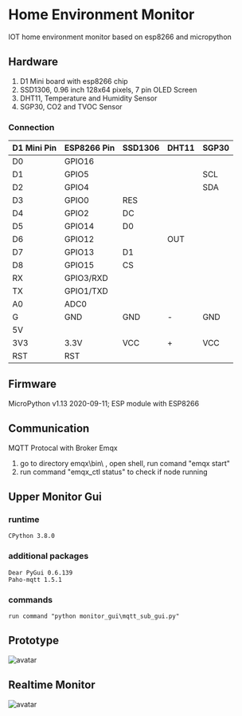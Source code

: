 # Home Environment Monitor
IOT home environment monitor based on esp8266 and micropython

## Hardware
1. D1 Mini board with esp8266 chip
2. SSD1306, 0.96 inch 128x64 pixels, 7 pin OLED Screen
3. DHT11, Temperature and Humidity Sensor 
4. SGP30, CO2 and TVOC Sensor

### Connection
| D1 Mini Pin | ESP8266 Pin | SSD1306 | DHT11 | SGP30 |
| ----|   ----    |----|----|----| 
| D0  | GPIO16    |    |    |    | 
| D1  | GPIO5     |    |    |SCL | 
| D2  | GPIO4     |    |    |SDA | 
| D3  | GPIO0     | RES|    |    | 
| D4  | GPIO2     | DC |    |    | 
| D5  | GPIO14    | D0 |    |    | 
| D6  | GPIO12    |    |OUT |    | 
| D7  | GPIO13    | D1 |    |    | 
| D8  | GPIO15    | CS |    |    | 
| RX  | GPIO3/RXD |    |    |    | 
| TX  | GPIO1/TXD |    |    |    | 
| A0  | ADC0      |    |    |    | 
| G   | GND       |GND | -  |GND | 
| 5V  |           |    |    |    | 
| 3V3 | 3.3V      |VCC | +  |VCC | 
| RST | RST       |    |    |    | 


## Firmware
MicroPython v1.13 2020-09-11; ESP module with ESP8266

## Communication
MQTT Protocal with Broker Emqx
1. go to directory emqx\bin\ , open shell, run comand "emqx start"
2. run command "emqx_ctl status" to check if node running

## Upper Monitor Gui
### runtime
    CPython 3.8.0
### additional packages
    Dear PyGui 0.6.139
    Paho-mqtt 1.5.1 
### commands
    run command "python monitor_gui\mqtt_sub_gui.py"

## Prototype
![avatar](https://user-images.githubusercontent.com/13008913/99083762-f3f97700-2600-11eb-96b4-054dbdca560f.jpg)

## Realtime Monitor
![avatar](https://user-images.githubusercontent.com/13008913/99083683-d5937b80-2600-11eb-8443-9e8a42945c07.PNG)
